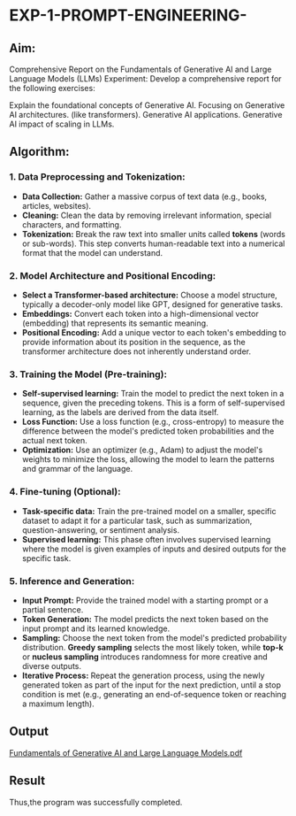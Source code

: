 # EXP-1-PROMPT-ENGINEERING-

## Aim: 
Comprehensive Report on the Fundamentals of Generative AI and Large Language Models (LLMs)
Experiment: Develop a comprehensive report for the following exercises:

Explain the foundational concepts of Generative AI.
Focusing on Generative AI architectures. (like transformers).
Generative AI applications.
Generative AI impact of scaling in LLMs.

## Algorithm:
### 1. **Data Preprocessing and Tokenization:**

* **Data Collection:** Gather a massive corpus of text data (e.g., books, articles, websites).
* **Cleaning:** Clean the data by removing irrelevant information, special characters, and formatting.
* **Tokenization:** Break the raw text into smaller units called **tokens** (words or sub-words). This step converts human-readable text into a numerical format that the model can understand. 

### 2. **Model Architecture and Positional Encoding:**

* **Select a Transformer-based architecture:** Choose a model structure, typically a decoder-only model like GPT, designed for generative tasks.
* **Embeddings:** Convert each token into a high-dimensional vector (embedding) that represents its semantic meaning.
* **Positional Encoding:** Add a unique vector to each token's embedding to provide information about its position in the sequence, as the transformer architecture does not inherently understand order.

### 3. **Training the Model (Pre-training):**

* **Self-supervised learning:** Train the model to predict the next token in a sequence, given the preceding tokens. This is a form of self-supervised learning, as the labels are derived from the data itself.
* **Loss Function:** Use a loss function (e.g., cross-entropy) to measure the difference between the model's predicted token probabilities and the actual next token.
* **Optimization:** Use an optimizer (e.g., Adam) to adjust the model's weights to minimize the loss, allowing the model to learn the patterns and grammar of the language.

### 4. **Fine-tuning (Optional):**

* **Task-specific data:** Train the pre-trained model on a smaller, specific dataset to adapt it for a particular task, such as summarization, question-answering, or sentiment analysis.
* **Supervised learning:** This phase often involves supervised learning where the model is given examples of inputs and desired outputs for the specific task.

### 5. **Inference and Generation:**

* **Input Prompt:** Provide the trained model with a starting prompt or a partial sentence.
* **Token Generation:** The model predicts the next token based on the input prompt and its learned knowledge.
* **Sampling:** Choose the next token from the model's predicted probability distribution. **Greedy sampling** selects the most likely token, while **top-k** or **nucleus sampling** introduces randomness for more creative and diverse outputs.
* **Iterative Process:** Repeat the generation process, using the newly generated token as part of the input for the next prediction, until a stop condition is met (e.g., generating an end-of-sequence token or reaching a maximum length).

## Output
[Fundamentals of Generative AI and Large Language Models.pdf](https://github.com/user-attachments/files/22056749/Fundamentals.of.Generative.AI.and.Large.Language.Models.pdf)


## Result
Thus,the program was successfully completed.


